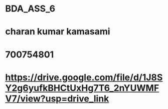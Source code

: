# BDA_ASS_6
# charan kumar kamasami
# 700754801
# https://drive.google.com/file/d/1J8SY2g6yufkBHCtUxHg7T6_2nYUWMFV7/view?usp=drive_link
